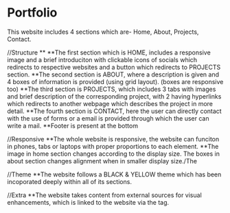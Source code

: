 # Portfolio
This website includes 4 sections which are- Home, About, Projects, Contact.

//Structure
**
**The first section which is HOME, includes a responsive image and a brief introduciton with clickable icons of socials which redirects to respective websites and a button which redirects to PROJECTS section.
**The second section is ABOUT, where a description is given and 4 boxes of information is provided (using grid layout). (boxes are responsive too)
**The third section is PROJECTS, which includes 3 tabs with images and brief description of the corresponding project, with 2 having hyperlinks which redirects to another webpage which describes the project in more detail.
**The fourth section is CONTACT, here the user can directly contact with the use of forms or a email is provided through which the user can write a mail.
**Footer is present at the bottom

//Responsive
**The whole website is responsive, the website can funciton in phones, tabs or laptops with proper proportions to each element.
**The image in home section changes according to the display size. The boxes in about section changes alignment when in smaller display size./The

//Theme
**The website follows a BLACK & YELLOW theme which has been incoporated deeply within all of its sections.

//Extra
**The website takes content from external sources for visual enhancements, which is linked to the website via the <link> tag.

